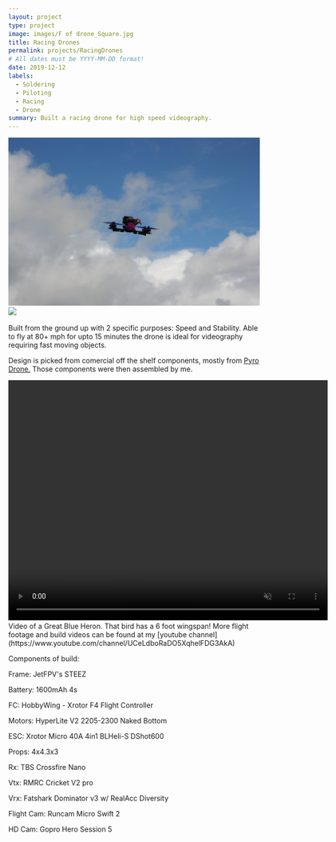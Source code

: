 ```yaml
---
layout: project
type: project
image: images/F of drone_Square.jpg
title: Racing Drones
permalink: projects/RacingDrones
# All dates must be YYYY-MM-DD format!
date: 2019-12-12
labels:
  - Soldering
  - Piloting
  - Racing
  - Drone
summary: Built a racing drone for high speed videography.
---
```

<img class="ui massive top centered rounded image" src="../images/F of drone.JPG">
<img class="ui massive top centered rounded image" src="../images/BR of drone.JPG">

Built from the ground up with 2 specific purposes: Speed and Stability.
Able to fly at 80+ mph for upto 15 minutes the drone is ideal for videography requiring fast moving objects.

Design is picked from comercial off the shelf components, mostly from [Pyro Drone.](https://pyrodrone.com/) Those components were then assembled by me.

<video width="640" height="480" muted autoplay loop>
  <source src="../images/Herring_Trim.mp4" type="video/mp4">
  Your browser does not support the video tag.
</video>
Video of a Great Blue Heron. That bird has a 6 foot wingspan! 
More flight footage and build videos can be found at my [youtube channel](https://www.youtube.com/channel/UCeLdboRaDO5XqhelFDG3AkA)

Components of build:

Frame: JetFPV's STEEZ

Battery: 1600mAh 4s

FC: HobbyWing - Xrotor F4 Flight Controller

Motors: HyperLite V2 2205-2300 Naked Bottom

ESC: Xrotor Micro 40A 4in1 BLHeli-S DShot600 

Props: 4x4.3x3

Rx: TBS Crossfire Nano

Vtx: RMRC Cricket V2 pro

Vrx: Fatshark Dominator v3 w/ RealAcc Diversity

Flight Cam: Runcam Micro Swift 2

HD Cam: Gopro Hero Session 5

